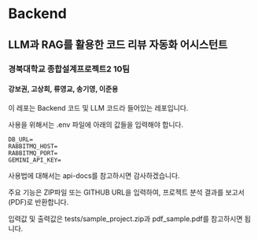 # Backend
## LLM과 RAG를 활용한 코드 리뷰 자동화 어시스턴트
### 경북대학교 종합설계프로젝트2 10팀 

#### 강보권, 고상희, 류영교, 송기영, 이준용

이 레포는 Backend 코드 및 LLM 코드라 들어있는 레포입니다.

사용을 위해서는 .env 파일에 아래의 값들을 입력해야 합니다.

    DB_URL=
    RABBITMQ_HOST=
    RABBITMQ_PORT=
    GEMINI_API_KEY=

사용법에 대해서는 api-docs를 참고하시면 감사하겠습니다.

주요 기능은 ZIP파일 또는 GITHUB URL을 입력하여, 프로젝트 분석 결과를 보고서(PDF)로 반환합니다.

입력값 및 출력값은 tests/sample_project.zip과 pdf_sample.pdf를 참고하시면 됩니다.
